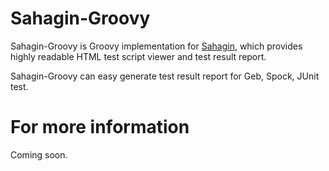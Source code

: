 # Sahagin-Groovy

Sahagin-Groovy is Groovy implementation for [Sahagin](https://github.com/SahaginOrg/sahagin-java), which provides highly readable HTML test script viewer and test result report.

Sahagin-Groovy can easy generate test result report for Geb, Spock, JUnit test.

# For more information

Coming soon.
